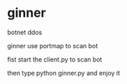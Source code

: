 # ginner
botnet ddos

ginner use portmap to scan bot

fist start the client.py to scan bot

then type python ginner.py and enjoy it
